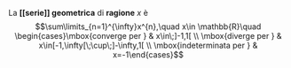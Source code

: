 La **[[serie]] geometrica** di **ragione** $x$ è
$$\sum\limits_{n=1}^{\infty}x^{n},\quad x\in \mathbb{R}\quad \begin{cases}\mbox{converge per } & x\in\;]-1,1[ \\ \mbox{diverge per } & x\in[-1,\infty[\;\cup\;]-\infty,1[ \\ \mbox{indeterminata per } & x=-1\end{cases}$$
